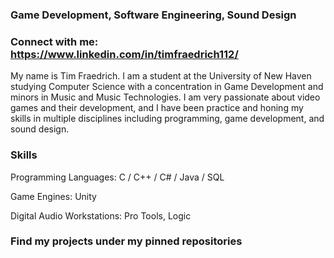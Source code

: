 ### Game Development, Software Engineering, Sound Design ###
### Connect with me: https://www.linkedin.com/in/timfraedrich112/

My name is Tim Fraedrich. I am a student at the University of New Haven studying Computer Science with a concentration in Game Development and minors in Music and Music Technologies. I am very passionate about video games and their development, and I have been practice and honing my skills in multiple disciplines including programming, game development, and sound design.

### Skills

Programming Languages: C / C++ / C# / Java / SQL

Game Engines: Unity

Digital Audio Workstations: Pro Tools, Logic

### Find my projects under my pinned repositories

